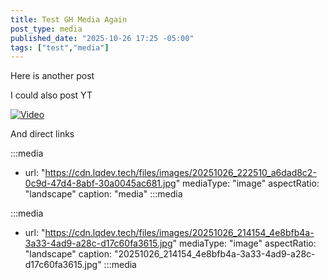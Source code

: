 ```yaml
---
title: Test GH Media Again
post_type: media
published_date: "2025-10-26 17:25 -05:00"
tags: ["test","media"]
---
```


Here is another post

I could also post YT

[![Video](http://img.youtube.com/vi/fAV_J5-dMls/0.jpg)](https://www.youtube.com/watch?v=fAV_J5-dMls "Video")

And direct links

:::media
- url: "https://cdn.lqdev.tech/files/images/20251026_222510_a6dad8c2-0c9d-47d4-8abf-30a0045ac681.jpg"
  mediaType: "image"
  aspectRatio: "landscape"
  caption: "media"
:::media

:::media
- url: "https://cdn.lqdev.tech/files/images/20251026_214154_4e8bfb4a-3a33-4ad9-a28c-d17c60fa3615.jpg"
  mediaType: "image"
  aspectRatio: "landscape"
  caption: "20251026_214154_4e8bfb4a-3a33-4ad9-a28c-d17c60fa3615.jpg"
:::media